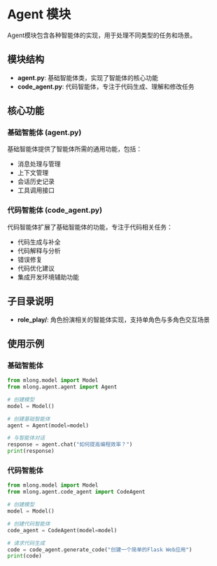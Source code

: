 # Agent 模块

Agent模块包含各种智能体的实现，用于处理不同类型的任务和场景。

## 模块结构

- **agent.py**: 基础智能体类，实现了智能体的核心功能
- **code_agent.py**: 代码智能体，专注于代码生成、理解和修改任务

## 核心功能

### 基础智能体 (agent.py)

基础智能体提供了智能体所需的通用功能，包括：
- 消息处理与管理
- 上下文管理
- 会话历史记录
- 工具调用接口

### 代码智能体 (code_agent.py)

代码智能体扩展了基础智能体的功能，专注于代码相关任务：
- 代码生成与补全
- 代码解释与分析
- 错误修复
- 代码优化建议
- 集成开发环境辅助功能

## 子目录说明

- **role_play/**: 角色扮演相关的智能体实现，支持单角色与多角色交互场景

## 使用示例

### 基础智能体

```python
from mlong.model import Model
from mlong.agent.agent import Agent

# 创建模型
model = Model()

# 创建基础智能体
agent = Agent(model=model)

# 与智能体对话
response = agent.chat("如何提高编程效率？")
print(response)
```

### 代码智能体

```python
from mlong.model import Model
from mlong.agent.code_agent import CodeAgent

# 创建模型
model = Model()

# 创建代码智能体
code_agent = CodeAgent(model=model)

# 请求代码生成
code = code_agent.generate_code("创建一个简单的Flask Web应用")
print(code)

